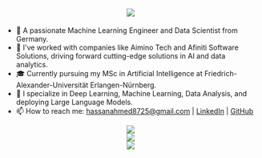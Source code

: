 <h1 align="center">
    <img src="https://readme-typing-svg.herokuapp.com/?font=Righteous&size=35&center=true&vCenter=true&width=500&height=70&duration=4000&lines=Hi+There!;+I'm+Hassan+Ahmed!;" />
</h1>

- 👋 A passionate Machine Learning Engineer and Data Scientist from Germany.
- 🏢 I've worked with companies like Aimino Tech and Afiniti Software Solutions, driving forward cutting-edge solutions in AI and data analytics.
- 🎓 Currently pursuing my MSc in Artificial Intelligence at Friedrich-Alexander-Universität Erlangen-Nürnberg.
- 💼 I specialize in Deep Learning, Machine Learning, Data Analysis, and deploying Large Language Models.
- 📫 How to reach me: hassanahmed8725@gmail.com | [LinkedIn](https://www.linkedin.com/in/hassan-ahmed-554819148/) | [GitHub](https://github.com/Hassan8725)

<div align="center">
    <img src="https://skillicons.dev/icons?i=python,r,c,matlab,c++" /><br>
    <img src="https://skillicons.dev/icons?i=mysql,postgresql,flask,django,express,mongodb,powerbi,tableau" /><br>
    <img src="https://skillicons.dev/icons?i=tensorflow,pytorch,sklearn,pandas,numpy,matplotlib,docker,jenkins,git," /><br>
</div>
